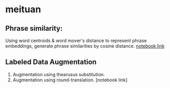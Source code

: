 # meituan 
## Phrase similarity: 
  
  Using word centroids & word mover's distance to represent phrase embeddings, generate phrase similarities by cosine distance.  [notebook link](https://github.com/MarvinLSJ/meituan/blob/master/similar_tags.ipynb)

## Labeled Data Augmentation

  1. Augmentation using thearusus substitution.
  2. Augmentation using round-translation.
  [notebook link]
